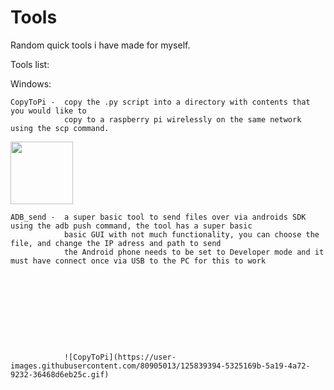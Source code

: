 
# Tools

Random quick tools i have made for myself.

Tools list:

Windows:

    CopyToPi -  copy the .py script into a directory with contents that you would like to
                copy to a raspberry pi wirelessly on the same network using the scp command.
<img src="https://user-images.githubusercontent.com/80905013/125839394-5325169b-5a19-4a72-9232-36468d6eb25c.gif" width="100"> 

    ADB_send -  a super basic tool to send files over via androids SDK using the adb push command, the tool has a super basic
                basic GUI with not much functionality, you can choose the file, and change the IP adress and path to send
                the Android phone needs to be set to Developer mode and it must have connect once via USB to the PC for this to work
                
                
                
                
                
                
                
                
                
                
                ![CopyToPi](https://user-images.githubusercontent.com/80905013/125839394-5325169b-5a19-4a72-9232-36468d6eb25c.gif) 


                
